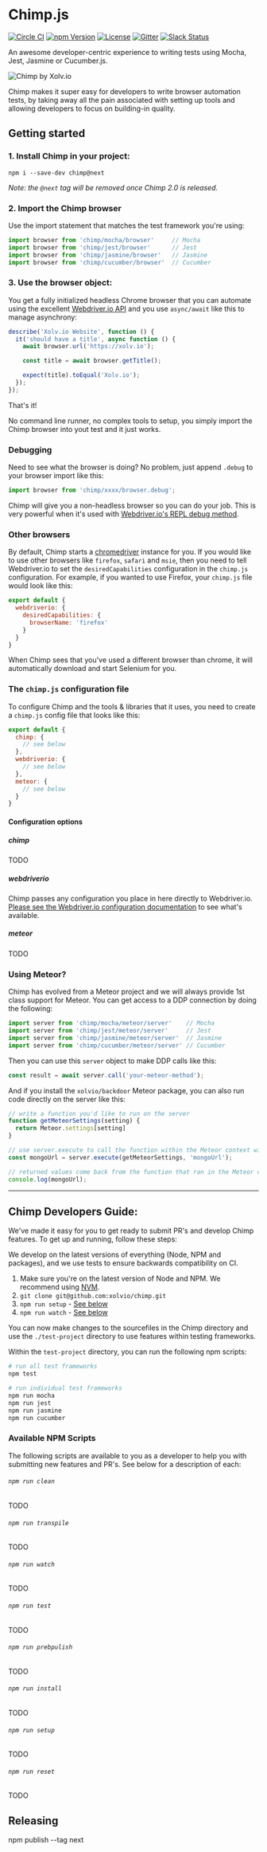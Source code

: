 # Chimp.js
[![Circle CI](https://circleci.com/gh/xolvio/chimp.svg?style=shield&circle-token=:circle-token)](https://circleci.com/gh/xolvio/chimp) [![npm Version](https://img.shields.io/npm/dm/chimp.svg)](https://www.npmjs.com/package/chimp) [![License](https://img.shields.io/npm/l/chimp.svg)](https://www.npmjs.com/package/chimp) [![Gitter](https://img.shields.io/gitter/room/xolvio/chimp.svg)](https://gitter.im/xolvio/chimp)  [![Slack Status](http://community.xolv.io/badge.svg)](http://community.xolv.io)


An awesome developer-centric experience to writing tests using Mocha, Jest, Jasmine or Cucumber.js.

![Chimp by Xolv.io](./images/logo.png?raw=true)

Chimp makes it super easy for developers to write browser automation tests, by taking away all the pain associated with setting up tools and allowing developers to focus on building-in quality.


## Getting started
### 1. Install Chimp in your project:

```
npm i --save-dev chimp@next 
```
*Note: the `@next` tag will be removed once Chimp 2.0 is released.*

### 2. Import the Chimp browser
Use the import statement that matches the test framework you're using: 
```javascript
import browser from 'chimp/mocha/browser'     // Mocha
import browser from 'chimp/jest/browser'      // Jest
import browser from 'chimp/jasmine/browser'   // Jasmine   
import browser from 'chimp/cucumber/browser'  // Cucumber
```

### 3. Use the browser object:
You get a fully initialized headless Chrome browser that you can automate using the excellent [Webdriver.io API](http://webdriver.io/api.html) and you use `async/await` like this to manage asynchrony: 

```javascript
describe('Xolv.io Website', function () {
  it('should have a title', async function () {
    await browser.url('https://xolv.io');

    const title = await browser.getTitle();

    expect(title).toEqual('Xolv.io');
  });
});
```

That's it! 

No command line runner, no complex tools to setup, you simply import the Chimp browser into yout test and it just works.

### Debugging
Need to see what the browser is doing? No problem, just append `.debug` to your browser import like this:

```javascript
import browser from 'chimp/xxxx/browser.debug';
````

Chimp will give you a non-headless browser so you can do your job. This is very powerful when it's used with [Webdriver.io's REPL debug method](http://webdriver.io/api/utility/debug.html).

### Other browsers
By default, Chimp starts a [chromedriver](https://sites.google.com/a/chromium.org/chromedriver/) instance for you. If you would like to use other browsers like `firefox`, `safari` and `msie`, then you need to tell Webdriver.io to set the `desiredCapabilities` configuration in the `chimp.js` configuration. For example, if you wanted to use Firefox, your `chimp.js` file would look like this:
```javascript
export default {
  webdriverio: {
    desiredCapabilities: {
      browserName: 'firefox'
    }
  }
}
```

When Chimp sees that you've used a different browser than chrome, it will automatically download and start Selenium for you. 

### The `chimp.js` configuration file
To configure Chimp and the tools & libraries that it uses, you need to create a `chimp.js` config file that looks like this:
```javascript
export default {
  chimp: {
    // see below
  },
  webdriverio: {
    // see below
  },
  meteor: {
    // see below
  }
}
```

#### Configuration options
##### chimp
TODO

##### webdriverio
Chimp passes any configuration you place in here directly to Webdriver.io. [Please see the Webdriver.io configuration documentation](http://webdriver.io/guide/getstarted/configuration.html) to see what's available.

##### meteor
TODO

### Using Meteor?
Chimp has evolved from a Meteor project and we will always provide 1st class support for Meteor. You can get access to a DDP connection by doing the following:

```javascript
import server from 'chimp/mocha/meteor/server'    // Mocha
import server from 'chimp/jest/meteor/server'     // Jest
import server from 'chimp/jasmine/meteor/server'  // Jasmine
import server from 'chimp/cucumber/meteor/server' // Cucumber
``` 

Then you can use this `server` object to make DDP calls like this:

```javascript
const result = await server.call('your-meteor-method');
```

And if you install the `xolvio/backdoor` Meteor package, you can also run code directly on the server like this:
```javascript
// write a function you'd like to run on the server
function getMeteorSettings(setting) {
  return Meteor.settings[setting]
}

// use server.execute to call the function within the Meteor context with parameters if needed
const mongoUrl = server.execute(getMeteorSettings, 'mongoUrl');

// returned values come back from the function that ran in the Meteor context
console.log(mongoUrl);
```

---

## Chimp Developers Guide:
We've made it easy for you to get ready to submit PR's and develop Chimp features. To get up and running, follow these steps:

We develop on the latest versions of everything (Node, NPM and packages), and we use tests to ensure backwards compatibility on CI.

1. Make sure you're on the latest version of Node and NPM. We recommend using [NVM](https://github.com/creationix/nvm).
2. `git clone git@github.com:xolvio/chimp.git` 
3. `npm run setup` - [See below](#npm-run-setup`) 
4. `npm run watch` - [See below](#npm-run-watch`)

You can now make changes to the sourcefiles in the Chimp directory and use the `./test-project` directory to use features within testing frameworks. 

Within the `test-project` directory, you can run the following npm scripts:
```bash
# run all test frameworks
npm test

# run individual test frameworks
npm run mocha
npm run jest
npm run jasmine
npm run cucumber
```

### Available NPM Scripts
The following scripts are available to you as a developer to help you with submitting new features and PR's. See below for a description of each:

###### `npm run clean`
TODO 

###### `npm run transpile`
TODO 

###### `npm run watch`
TODO 

###### `npm run test`
TODO 

###### `npm run prebpulish`
TODO 

###### `npm run install`
TODO 

###### `npm run setup`
TODO 

###### `npm run reset`
TODO 


## Releasing
npm publish --tag next


